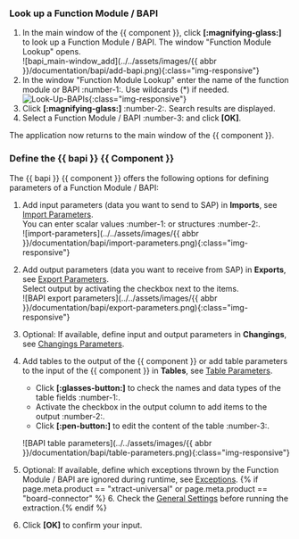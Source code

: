
### Look up a Function Module / BAPI

1. In the main window of the {{ component }}, click **[:magnifying-glass:]** to look up a Function Module / BAPI. 
The window "Function Module Lookup" opens.<br>
![bapi_main-window_add](../../assets/images/{{ abbr }}/documentation/bapi/add-bapi.png){:class="img-responsive"}
2. In the window "Function Module Lookup" enter the name of the function module or BAPI :number-1:. Use wildcards (*) if needed.<br>
![Look-Up-BAPIs](../../assets/images/documentation/components/bapi/add-bapi-look-up.png){:class="img-responsive"}
3. Click **[:magnifying-glass:]** :number-2:. Search results are displayed.
4. Select a Function Module / BAPI :number-3: and click **[OK]**. <br>

The application now returns to the main window of the {{ component }}.

### Define the {{ bapi }} {{ Component }}

The {{ bapi }} {{ component }} offers the following options for defining parameters of a Function Module / BAPI:

1. Add input parameters (data you want to send to SAP) in **Imports**, see [Import Parameters](parameters.md/#import-parameters).<br>
You can enter scalar values :number-1: or structures :number-2:.<br>
![import-parameters](../../assets/images/{{ abbr }}/documentation/bapi/import-parameters.png){:class="img-responsive"}
2. Add output parameters (data you want to receive from SAP) in **Exports**, see [Export Parameters](parameters.md/#export-parameters).<br>
Select output by activating the checkbox next to the items.<br>
![BAPI export parameters](../../assets/images/{{ abbr }}/documentation/bapi/export-parameters.png){:class="img-responsive"}
3. Optional: If available, define input and output parameters in **Changings**, see [Changings Parameters](parameters.md/#changings-parameters).<br>
4. Add tables to the output of the {{ component }} or add table parameters to the input of the {{ component }} in **Tables**, see [Table Parameters](parameters.md/#table-parameters).<br>
	- Click **[:glasses-button:]** to check the names and data types of the table fields :number-1:.
	- Activate the checkbox in the output column to add items to the output :number-2:.
	- Click **[:pen-button:]** to edit the content of the table :number-3:.

	![BAPI table parameters](../../assets/images/{{ abbr }}/documentation/bapi/table-parameters.png){:class="img-responsive"}
5. Optional: If available, define which exceptions thrown by the Function Module / BAPI are ignored during runtime, see [Exceptions](parameters.md/#exceptions).
{% if page.meta.product == "xtract-universal" or page.meta.product == "board-connector" %} 6. Check the [General Settings](general-settings.md) before running the extraction.{% endif %}
7. Click **[OK]** to confirm your input.

